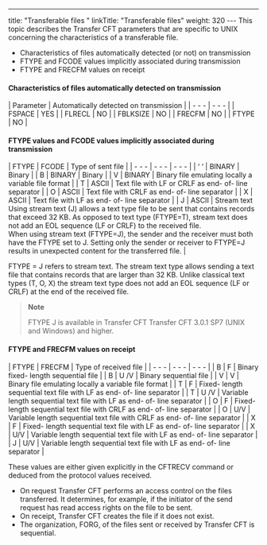---
title: "Transferable files "
linkTitle: "Transferable files"
weight: 320
--- This
topic describes the Transfer
CFT parameters that are specific to UNIX concerning the characteristics of a transferable file.

- Characteristics of files automatically detected (or not) on transmission
- FTYPE and FCODE values implicitly
    associated during transmission
- FTYPE and FRECFM values on receipt

#### Characteristics of files automatically detected on transmission

| Parameter  | Automatically detected on transmission  |
| - - - | - - - |
| FSPACE  | YES  |
| FLRECL  | NO |
| FBLKSIZE  | NO  |
| FRECFM  | NO |
| FTYPE  | NO |

#### FTYPE values and FCODE values implicitly associated during transmission

| FTYPE  | FCODE  | Type of sent file  |
| - - - | - - - | - - - |
| ‘ ‘  | BINARY  | Binary  |
| B  | BINARY  | Binary  |
| V  | BINARY  | Binary file emulating locally a variable file format  |
| T  | ASCII  | Text file with LF or CRLF as end- of- line separator  |
| O  | ASCII  | Text file with CRLF as end- of- line separator  |
| X  | ASCII  | Text file with LF as end- of- line separator  |
| J  | ASCII  | Stream text<br/> Using stream text (J) allows a text type file to be sent that contains records that exceed 32 KB. As opposed to text type (FTYPE=T), stream text does not add an EOL sequence (LF or CRLF) to the received file.<br/> When using stream text (FTYPE=J), the sender and the receiver must both have the FTYPE set to J. Setting only the sender or receiver to FTYPE=J results in unexpected content for the transferred file. |

FTYPE = J refers to stream text. The stream text type allows sending a text file that contains records that are larger than 32 KB. Unlike classical text types (T, O, X) the stream text type does not add an EOL sequence (LF or CRLF) at the end of the received file.

> **Note**
>
> FTYPE J is available in Transfer CFT Transfer CFT 3.0.1 SP7 (UNIX and Windows) and higher.

#### FTYPE and FRECFM values on receipt

| FTYPE  | FRECFM  | Type of received file  |
| - - - | - - - | - - - |
| B  | F  | Binary fixed- length sequential file  |
| B  | U /V | Binary sequential file  |
| V  | V  | Binary file emulating locally a variable file format  |
| T  | F  | Fixed- length sequential text file with LF as end- of- line separator  |
| T  | U /V  | Variable length sequential text file with LF as end- of- line separator  |
| O  | F  | Fixed- length sequential text file with CRLF as end- of- line separator  |
| O  | U/V  | Variable length sequential text file with CRLF as end- of- line separator  |
| X  | F  | Fixed- length sequential text file with LF as end- of- line separator  |
| X  | U/V  | Variable length sequential text file with LF as end- of- line separator  |
| J  | U/V  | Variable length sequential text file with LF as end- of- line separator  |

These values are either given explicitly in the CFTRECV command or deduced
from the protocol values received.

- On request Transfer CFT performs an access control on the files transferred.
    It determines, for example, if the initiator of the send request has read
    access rights on the file to be sent.
- On receipt, Transfer CFT creates the file if it does not exist.
- The organization, FORG, of the files sent or received by Transfer CFT
    is sequential.

